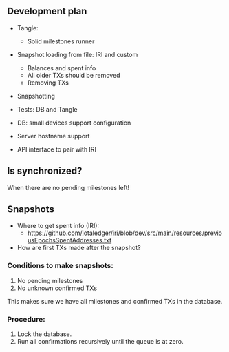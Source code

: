 ## Development plan

* Tangle:
    * Solid milestones runner
* Snapshot loading from file: IRI and custom
    * Balances and spent info
    * All older TXs should be removed
    * Removing TXs
* Snapshotting
    
* Tests: DB and Tangle
    
* DB: small devices support configuration
* Server hostname support
* API interface to pair with IRI

## Is synchronized?

When there are no pending milestones left!

## Snapshots

* Where to get spent info (IRI):
    * https://github.com/iotaledger/iri/blob/dev/src/main/resources/previousEpochsSpentAddresses.txt
* How are first TXs made after the snapshot?

### Conditions to make snapshots:

1. No pending milestones
2. No unknown confirmed TXs

This makes sure we have all milestones and confirmed TXs in the database.

### Procedure:

1. Lock the database.
2. Run all confirmations recursively until the queue is at zero.